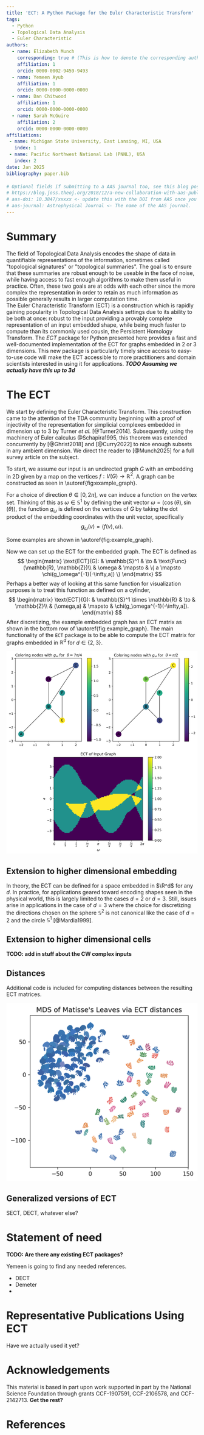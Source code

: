 ```yaml
---
title: 'ECT: A Python Package for the Euler Characteristic Transform'
tags:
  - Python
  - Topological Data Analysis
  - Euler Characteristic 
authors:
  - name: Elizabeth Munch
    corresponding: true # (This is how to denote the corresponding author)
    affiliation: 1
    orcid: 0000-0002-9459-9493
  - name: Yemeen Ayub
    affiliation: 1
    orcid: 0000-0000-0000-0000
  - name: Dan Chitwood 
    affiliation: 1
    orcid: 0000-0000-0000-0000
  - name: Sarah McGuire
    affiliation: 2
    orcid: 0000-0000-0000-0000
affiliations:
 - name: Michigan State University, East Lansing, MI, USA
   index: 1
 - name: Pacific Northwest National Lab (PNNL), USA
   index: 2
date: Jan 2025
bibliography: paper.bib

# Optional fields if submitting to a AAS journal too, see this blog post:
# https://blog.joss.theoj.org/2018/12/a-new-collaboration-with-aas-publishings
# aas-doi: 10.3847/xxxxx <- update this with the DOI from AAS once you know it.
# aas-journal: Astrophysical Journal <- The name of the AAS journal.
---
```


# Summary

The field of Topological Data Analysis encodes the shape of data in quantifiable representations of the information, sometimes called "topological signatures" or "topological summaries". 
The goal is to ensure that these summaries are robust enough to be useable in the face of noise, while having access to fast enough algorithms to make them useful in practice. 
Often, these two goals are at odds with each other since the more complex the representation in order to retain as much information as possible generally results in larger computation time.  
The Euler Characteristic Transform (ECT) is a construction which is rapidly gaining popularity in Topological Data Analysis settings due to its ability to be both at once: robust to the input providing a provably complete representation of an input embedded shape, while being much faster to compute than its commonly used cousin, the Persistent Homology Transform. 
The *ECT* package for Python presented here provides a fast and well-documented implementation of the ECT for graphs embedded in 2 or 3 dimensions. This new package is particularly timely since access to easy-to-use code will make the ECT accessible to more practitioners and domain scientists interested in using it for applications. ***TODO Assuming we actually have this up to 3d***

# The ECT


We start by defining the Euler Characteristic Transform. 
This construction came to the attention of the TDA community beginning with a proof of injectivity of the representation for simplicial complexes embedded in dimension up to 3 by Turner *et al.* [@Turner2014]. 
Subsequently, using the machinery of Euler calculus @Schapira1995, this theorem was extended concurrently by [@Ghrist2018] and [@Curry2022] to nice enough subsets in any ambient dimension.
We direct the reader to [@Munch2025] for a full survey article on the subject. 

To start, we assume our input is an undirected graph $G$ with an embedding in 2D given by a map on the vertices $f: V(G) \to \mathbb{R}^2$. A graph can be constructed as seen in \autoref{fig:example_graph}. 



<!-- ![Testing scaling](figures/CombineGraphExample.png){ width=20% } -->


For a choice of direction $\theta \in [0,2\pi]$, we can induce a function on the vertex set. 
Thinking of  this as $\omega \in \mathbb{S}^1$ by defining the unit vector $\omega = (\cos(\theta), \sin(\theta))$, the function $g_\omega$ is defined on the vertices of $G$ by taking the dot product of the embedding coordinates with the unit vector, specifically
$$
g_\omega(v) = \langle f(v), \omega\rangle.
$$
<!-- This is done in the code using the `g_omega` method as shown.  -->
Some examples are shown in \autoref{fig:example_graph}. 

Now we can set up the ECT for the embedded graph. The ECT is defined as 
$$
\begin{matrix}
\text{ECT}(G): & \mathbb{S}^1 & \to & \text{Func}(\mathbb{R}, \mathbb{Z})\\
& \omega & \mapsto & \{ a \mapsto \chi(g_\omega^{-1}(-\infty,a]) \}
\end{matrix}
$$
Perhaps a better way of looking at this same function for visualization purposes is to treat this function as defined on a cylinder,
$$
\begin{matrix}
\text{ECT}(G): & \mathbb{S}^1 \times \mathbb{R} & \to &  \mathbb{Z}\\
& (\omega,a) & \mapsto & \chi(g_\omega^{-1}(-\infty,a]).
\end{matrix}
$$
After discretizing, the example embedded graph has an ECT matrix as shown in the bottom row of \autoref{fig:example_graph}.
The main functionality of the `ECT` package is to be able to compute the ECT matrix for graphs embedded in $\mathbb{R}^d$ for $d \in \{2,3\}$.

![(Top row) An example of an embedded graph with two choices of function $f_\omega$ drawn as the coloring on the nodes. (Bottom) The ECT matrix of the graph shown.\label{fig:example_graph}](figures/CombineGraphExample.png)


## Extension to higher dimensional embedding

In theory, the ECT can be defined for a space embedded in $\R^d$ for any $d$. 
In practice, for applications geared toward encoding shapes seen in the physical world, this is largely limited to the cases $d=2$ or $d=3$. 
Still, issues arise in applications in the case of $d=3$ where the choice for discretizing the directions chosen on the sphere $\mathbb{S}^2$ is not canonical like the case of $d=2$ and the circle $\mathbb{S}^1$ [@Mardia1999]. 



## Extension to higher dimensional cells

**TODO: add in stuff about the CW complex inputs**

## Distances 

Additional code is included for computing distances between the resulting ECT matrices. 

![MDS of Matisse](figures/Matisse_MDS.png)

## Generalized versions of ECT

SECT, DECT, whatever else? 

# Statement of need

**TODO: Are there any existing ECT packages?**

Yemeen is going to find any needed references.

- DECT 
- Demeter 
- 

# Representative Publications Using ECT

Have we actually used it yet? 

# Acknowledgements

This material is based in part upon work supported in part by the National Science Foundation through grants
CCF-1907591,
CCF-2106578,
and CCF-2142713.
**Get the rest?**

# References
